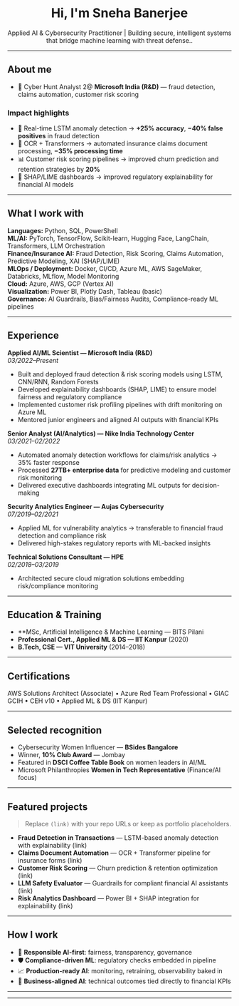<!-- Profile README -->

<h1 align="center">Hi, I'm Sneha Banerjee </h1>
<p align="center">
Applied AI & Cybersecurity Practitioner | Building secure, intelligent systems that bridge machine learning with threat defense.</b>.
</p>

<!-- <p align="center">
  <a href="mailto:you@email.com">Email</a> •
  <a href="https://www.linkedin.com/in/your-handle">LinkedIn</a> •
  <a href="https://twitter.com/your-handle">X/Twitter</a> •
  <a href="https://your-website.com">Website/Portfolio</a>
</p> -->

---

## About me

- 🤖 Cyber Hunt Analyst 2@ **Microsoft India (R&D)** — fraud detection, claims automation, customer risk scoring   

### Impact highlights
- 🚀 Real-time LSTM anomaly detection → **+25% accuracy**, **−40% false positives** in fraud detection  
- 🧾 OCR + Transformers → automated insurance claims document processing, **−35% processing time**  
- 📊 Customer risk scoring pipelines → improved churn prediction and retention strategies by **20%**  
- 🔐 SHAP/LIME dashboards → improved regulatory explainability for financial AI models  

---

## What I work with

**Languages:** Python, SQL, PowerShell  
**ML/AI:** PyTorch, TensorFlow, Scikit-learn, Hugging Face, LangChain, Transformers, LLM Orchestration  
**Finance/Insurance AI:** Fraud Detection, Risk Scoring, Claims Automation, Predictive Modeling, XAI (SHAP/LIME)  
**MLOps / Deployment:** Docker, CI/CD, Azure ML, AWS SageMaker, Databricks, MLflow, Model Monitoring  
**Cloud:** Azure, AWS, GCP (Vertex AI)  
**Visualization:** Power BI, Plotly Dash, Tableau (basic)  
**Governance:** AI Guardrails, Bias/Fairness Audits, Compliance-ready ML pipelines  

---

## Experience

**Applied AI/ML Scientist — Microsoft India (R&D)**  
*03/2022–Present*  
- Built and deployed fraud detection & risk scoring models using LSTM, CNN/RNN, Random Forests  
- Developed explainability dashboards (SHAP, LIME) to ensure model fairness and regulatory compliance  
- Implemented customer risk profiling pipelines with drift monitoring on Azure ML  
- Mentored junior engineers and aligned AI outputs with financial KPIs  

**Senior Analyst (AI/Analytics) — Nike India Technology Center**  
*03/2021–02/2022*  
- Automated anomaly detection workflows for claims/risk analytics → 35% faster response  
- Processed **27TB+ enterprise data** for predictive modeling and customer risk monitoring  
- Delivered executive dashboards integrating ML outputs for decision-making  

**Security Analytics Engineer — Aujas Cybersecurity**  
*07/2019–02/2021*  
- Applied ML for vulnerability analytics → transferable to financial fraud detection and compliance risk  
- Delivered high-stakes regulatory reports with ML-backed insights  

**Technical Solutions Consultant — HPE**  
*02/2018–03/2019*  
- Architected secure cloud migration solutions embedding risk/compliance monitoring  

---

## Education & Training

- **MSc, Artificial Intelligence & Machine Learning — BITS Pilani
- **Professional Cert., Applied ML & DS — IIT Kanpur** (2020)  
- **B.Tech, CSE — VIT University** (2014–2018)  

---

## Certifications

AWS Solutions Architect (Associate) • Azure Red Team Professional • GIAC GCIH • CEH v10 • Applied ML & DS (IIT Kanpur)  

---

## Selected recognition

- Cybersecurity Women Influencer — **BSides Bangalore**  
- Winner, **10% Club Award** — Jombay  
- Featured in **DSCI Coffee Table Book** on women leaders in AI/ML  
- Microsoft Philanthropies **Women in Tech Representative** (Finance/AI focus)  

---

## Featured projects

> Replace `(link)` with your repo URLs or keep as portfolio placeholders.

- **Fraud Detection in Transactions** — LSTM-based anomaly detection with explainability (link)  
- **Claims Document Automation** — OCR + Transformer pipeline for insurance forms (link)  
- **Customer Risk Scoring** — Churn prediction & retention optimization (link)  
- **LLM Safety Evaluator** — Guardrails for compliant financial AI assistants (link)  
- **Risk Analytics Dashboard** — Power BI + SHAP integration for explainability (link)  

---

## How I work

- 🧭 **Responsible AI-first**: fairness, transparency, governance  
- 🛡️ **Compliance-driven ML**: regulatory checks embedded in pipeline  
- 📈 **Production-ready AI**: monitoring, retraining, observability baked in  
- 🤝 **Business-aligned AI**: technical outcomes tied directly to financial KPIs  

---


---

<!-- Optional: GitHub stats (uncomment and set your username) -->
<!--
<p align="center">
  <img src="https://github-readme-stats.vercel.app/api?username=<your-username>&show_icons=true" alt="GitHub stats" />
</p>
<p align="center">
  <img src="https://github-readme-streak-stats.herokuapp.com/?user=<your-username>" alt="GitHub streak" />
</p>
<p align="center">
  <img src="https://github-readme-stats.vercel.app/api/top-langs/?username=<your-username>&layout=compact" alt="Top Languages" />
</p>
-->
